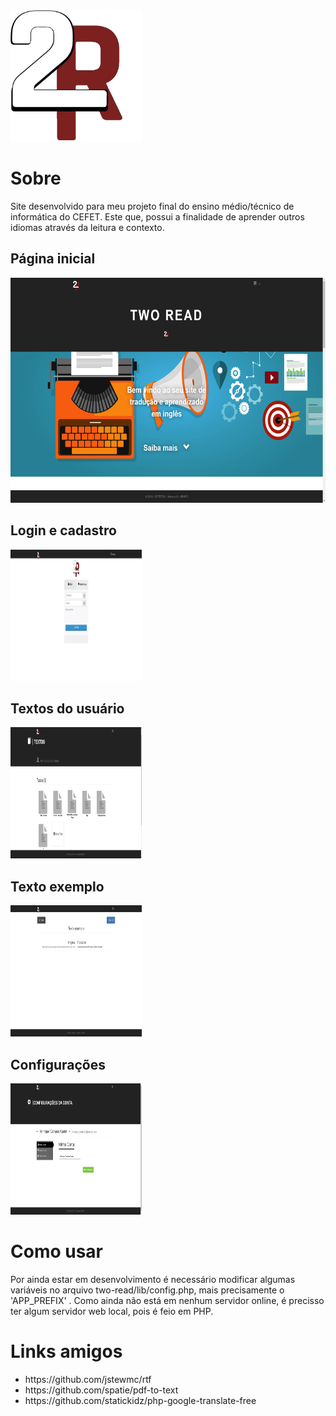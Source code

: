 <div style="width: 100%">
<img src="lib/2R.png" alt="icone" width="210" height="210">
<div/>

# Sobre

Site desenvolvido para meu projeto final do ensino médio/técnico de informática do CEFET. Este que, possui a finalidade de aprender outros idiomas através da leitura e contexto.

## Página inicial

<img src="lib/prints/home.png" width="640" height="360">

## Login e cadastro

<img src="lib/prints/login.png" width="210" height="210">

## Textos do usuário

<img src="lib/prints/textos.png" width="210" height="210">

## Texto exemplo

<img src="lib/prints/exemplo.png" width="210" height="210">

## Configurações

<img src="lib/prints/config.png" width="210" height="210">

# Como usar

Por ainda estar em desenvolvimento é necessário modificar algumas variáveis no arquivo two-read/lib/config.php, mais precisamente o 'APP_PREFIX'  .
Como ainda não está em nenhum servidor online, é precisso ter algum servidor web local, pois é feio em PHP.

# Links amigos

<ul>
  <li>https://github.com/jstewmc/rtf
  <li>https://github.com/spatie/pdf-to-text
  <li>https://github.com/statickidz/php-google-translate-free
<ul/>
